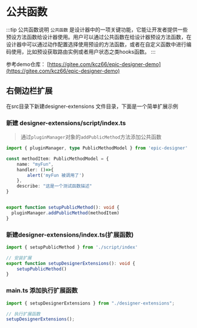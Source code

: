 # 公共函数

:::tip 公共函数说明
`公共函数` 是设计器中的一项关键功能，它能让开发者提供一些预设方法函数给设计器使用。用户可以通过公共函数在给设计器预设方法函数，在设计器中可以通过动作配置选择使用预设的方法函数，或者在自定义函数中进行编码使用，比如预设获取路由实例或者用户状态之类hooks函数。
:::

参考demo仓库： [https://gitee.com/kcz66/epic-designer-demo](https://gitee.com/kcz66/epic-designer-demo)

## 右侧边栏扩展

在src目录下新建designer-extensions 文件目录，下面是一个简单扩展示例

### 新建 designer-extensions/script/index.ts

> 通过`pluginManager`对象的`addPublicMethod`方法添加公共函数

```ts
import { pluginManager, type PublicMethodModel } from 'epic-designer'

const methodItem: PublicMethodModel = {
    name: "myFun",
    handler: ()=>{
        alert('myFun 被调用了')
    },
    describe: "这是一个测试函数描述"
}


export function setupPublicMethod(): void {
  pluginManager.addPublicMethod(methodItem)  
}
```

### 新建designer-extensions/index.ts(扩展函数)

```ts
import { setupPublicMethod } from './script/index'

// 安装扩展
export function setupDesignerExtensions(): void {
	setupPublicMethod()
}
```

### main.ts 添加执行扩展函数

```ts
import { setupDesignerExtensions } from "./designer-extensions";

// 执行扩展函数
setupDesignerExtensions();
```
